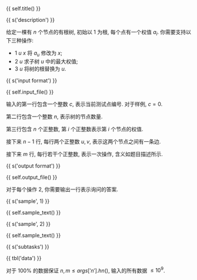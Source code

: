 {{ self.title() }}

{{ s('description') }}

给定一棵有 $n$ 个节点的有根树, 初始以 $1$ 为根, 每个点有一个权值 $a_i$. 你需要支持以下三种操作:

- $1~u~x$ 将 $a_u$ 修改为 $x$;
- $2~u$ 求子树 $u$ 中的最大权值;
- $3~u$ 将树的根替换为 $u$.

{{ s('input format') }}

{{ self.input_file() }}

输入的第一行包含一个整数 $c$, 表示当前测试点编号. 对于样例, $c=0$.

第二行包含一个整数 $n$, 表示树的节点数量.

第三行包含 $n$ 个正整数, 第 $i$ 个正整数表示第 $i$ 个节点的权值.

接下来 $n-1$ 行, 每行两个正整数 $u,v$, 表示这两个节点之间有一条边.

接下来 $m$ 行, 每行若干个正整数, 表示一次操作, 含义如题目描述所示.

{{ s('output format') }}

{{ self.output_file() }}

对于每个操作 2, 你需要输出一行表示询问的答案.

{{ s('sample', 1) }}

{{ self.sample_text() }}

{{ s('sample', 2) }}

{{ self.sample_text() }}

{{ s('subtasks') }}

{{ tbl('data') }}

对于 $100\%$ 的数据保证 $n, m \le {{ args['n'].hn() }}$, 输入的所有数据 $\le 10^9$.